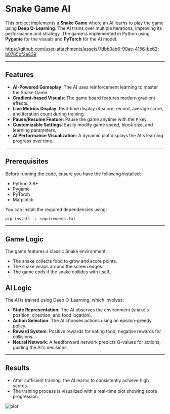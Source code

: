 # Snake Game AI

This project implements a **Snake Game** where an AI learns to play the game using **Deep Q-Learning**. The AI trains over multiple iterations, improving its performance and strategy. The game is implemented in Python using **Pygame** for the visuals and **PyTorch** for the AI model.



https://github.com/user-attachments/assets/7dbb0ab6-90ae-4156-be62-b0765bf2e839









---

## Features
- **AI-Powered Gameplay**: The AI uses reinforcement learning to master the Snake Game.
- **Gradient-based Visuals**: The game board features modern gradient effects.
- **Live Metrics Display**: Real-time display of score, record, average score, and iteration count during training.
- **Pause/Resume Feature**: Pause the game anytime with the `P` key.
- **Customizable Settings**: Easily modify game speed, block size, and learning parameters.
- **AI Performance Visualization**: A dynamic plot displays the AI's learning progress over time.

---

## Prerequisites
Before running the code, ensure you have the following installed:
- Python 3.8+
- Pygame
- PyTorch
- Matplotlib

You can install the required dependencies using:
```bash
pip install -r requirements.txt
```
---

## Game Logic
The game features a classic Snake environment:
- The snake collects food to grow and score points.
- The snake wraps around the screen edges.
- The game ends if the snake collides with itself.

## AI Logic
The AI is trained using Deep Q-Learning, which involves:
- **State Representation**: The AI observes the environment (snake's position, direction, and food location).
- **Action Selection**: The AI chooses actions using an epsilon-greedy policy.
- **Reward System**: Positive rewards for eating food, negative rewards for collisions.
- **Neural Network**: A feedforward network predicts Q-values for actions, guiding the AI's decisions.

---

## Results
- After sufficient training, the AI learns to consistently achieve high scores.
- The training process is visualized with a real-time plot showing score progression.

![plot](https://github.com/user-attachments/assets/e120a1f6-720a-44e0-b2a1-d8703b9a443a)
